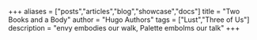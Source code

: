 +++
aliases = ["posts","articles","blog","showcase","docs"]
title = "Two Books and a Body"
author = "Hugo Authors"
tags = ["Lust","Three of Us"]
description = "envy embodies our walk, Palette embolms our talk"
+++

